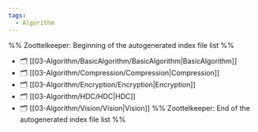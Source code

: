 ```yaml
---
tags:
  - Algorithm
---
```



%% Zoottelkeeper: Beginning of the autogenerated index file list  %%
- 🗂️ [[03-Algorithm/BasicAlgorithm/BasicAlgorithm|BasicAlgorithm]]
- 🗂️ [[03-Algorithm/Compression/Compression|Compression]]
- 🗂️ [[03-Algorithm/Encryption/Encryption|Encryption]]
- 🗂️ [[03-Algorithm/HDC/HDC|HDC]]
- 🗂️ [[03-Algorithm/Vision/Vision|Vision]]
%% Zoottelkeeper: End of the autogenerated index file list  %%
